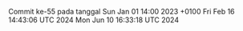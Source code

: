 Commit ke-55 pada tanggal Sun Jan 01 14:00 2023 +0100
Fri Feb 16 14:43:06 UTC 2024
Mon Jun 10 16:33:18 UTC 2024
